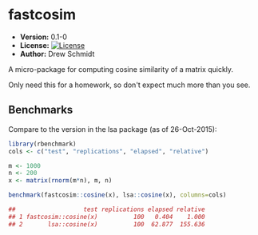 # fastcosim

* **Version:** 0.1-0
* **License:** [![License](http://img.shields.io/badge/license-BSD%202--Clause-orange.svg?style=flat)](http://opensource.org/licenses/BSD-2-Clause)
* **Author:** Drew Schmidt

A micro-package for computing cosine similarity of a matrix quickly.

Only need this for a homework, so don't expect much more than you see.

## Benchmarks

Compare to the version in the lsa package (as of 26-Oct-2015):

```r
library(rbenchmark)
cols <- c("test", "replications", "elapsed", "relative")

m <- 1000
n <- 200
x <- matrix(rnorm(m*n), m, n)

benchmark(fastcosim::cosine(x), lsa::cosine(x), columns=cols)

##                   test replications elapsed relative
## 1 fastcosim::cosine(x)          100   0.404    1.000
## 2       lsa::cosine(x)          100  62.877  155.636
```
